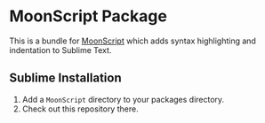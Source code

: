 # MoonScript Package

This is a bundle for [MoonScript][1] which adds syntax highlighting and
indentation to Sublime Text.

  [1]: http://moonscript.org/

## Sublime Installation

1. Add a `MoonScript` directory to your packages directory.
2. Check out this repository there.

